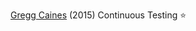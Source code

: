 
[Gregg Caines](http://caines.ca/blog/2015/01/29/continuous-testing/)
(2015) Continuous Testing
:star:
